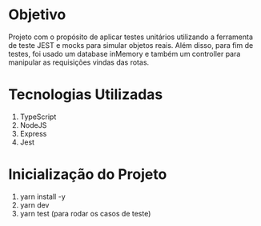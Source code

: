 # Objetivo
Projeto com o propósito de aplicar testes unitários utilizando a ferramenta de teste JEST e mocks para simular objetos reais. Além disso, para fim de testes, foi usado um database inMemory e também um controller para manipular as requisições vindas das rotas.

# Tecnologias Utilizadas
1. TypeScript 
2. NodeJS
3. Express
4. Jest


# Inicialização do Projeto
1. yarn install -y
2. yarn dev
3. yarn test (para rodar os casos de teste)
